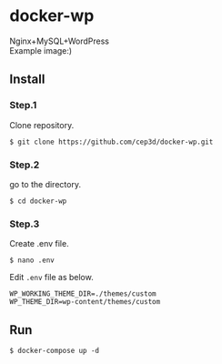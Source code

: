 # docker-wp
Nginx+MySQL+WordPress  
Example image:)

## Install

### Step.1
Clone repository.
```
$ git clone https://github.com/cep3d/docker-wp.git
```

### Step.2
go to the directory.
```
$ cd docker-wp
```

### Step.3
Create .env file.
```
$ nano .env
```

Edit `.env` file as below.
```
WP_WORKING_THEME_DIR=./themes/custom
WP_THEME_DIR=wp-content/themes/custom
```

## Run
```
$ docker-compose up -d
```